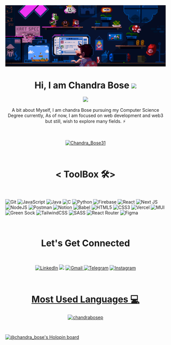 <img src="https://github.com/chandrabosep/chandrabosep/blob/main/header.gif?raw=true">
<h1 align="center">Hi, I am Chandra Bose <img src="https://media.giphy.com/media/hvRJCLFzcasrR4ia7z/giphy.gif" width="28"></h1>
<p align="center">
    <img src="https://readme-typing-svg.herokuapp.com?color=E22FE4&width=380&height=45&lines=Always+Learning+New+Things;WEB3+Enthusias;Open-Source+Enthusiast;Always+Learning+New+Things;WEB3+Enthusiast;Nice+To+Meet+You+...&center=true">
</p>

<p align="center"> A bit about Myself, I am chandra Bose pursuing my Computer Science Degree currently, As of now, I am focused on web development and web3 but still, wish to explore many fields. ⚡</p>
<br>
<p align="center"> <a href="https://twitter.com/Chandra_Bose31" target="blank"><img src="https://img.shields.io/twitter/follow/Chandra_Bose31?logo=twitter&style=for-the-badge" alt="Chandra_Bose31" /></a> </p>
<br>

<h1 align="center">< ToolBox 🛠></h1>
<p align="center"> 
 <br>

![Git](https://img.shields.io/badge/git-%23F05033.svg?style=for-the-badge&logo=git&logoColor=white)
    ![JavaScript](https://img.shields.io/badge/javascript-%23323330.svg?style=for-the-badge&logo=javascript&logoColor=%23F7DF1E)
    ![Java](https://img.shields.io/badge/java-%23ED8B00.svg?style=for-the-badge&logo=java&logoColor=white)
    ![C](https://img.shields.io/badge/c-%2300599C.svg?style=for-the-badge&logo=c&logoColor=white)
    ![Python](https://img.shields.io/badge/python-3670A0?style=for-the-badge&logo=python&logoColor=ffdd54)
    ![Firebase](https://img.shields.io/badge/firebase-%23039BE5.svg?style=for-the-badge&logo=firebase)
![React](https://img.shields.io/badge/react-%2320232a.svg?style=for-the-badge&logo=react&logoColor=%2361DAFB)
    ![Next JS](https://img.shields.io/badge/Next-black?style=for-the-badge&logo=next.js&logoColor=white)
    	![NodeJS](https://img.shields.io/badge/node.js-6DA55F?style=for-the-badge&logo=node.js&logoColor=white)
    ![Postman](https://img.shields.io/badge/Postman-FF6C37?style=for-the-badge&logo=postman&logoColor=white)
    ![Notion](https://img.shields.io/badge/Notion-%23000000.svg?style=for-the-badge&logo=notion&logoColor=white)
    ![Babel](https://img.shields.io/badge/Babel-F9DC3e?style=for-the-badge&logo=babel&logoColor=black)
    ![HTML5](https://img.shields.io/badge/html5-%23E34F26.svg?style=for-the-badge&logo=html5&logoColor=white)
    ![CSS3](https://img.shields.io/badge/css3-%231572B6.svg?style=for-the-badge&logo=css3&logoColor=white)
    ![Vercel](https://img.shields.io/badge/vercel-%23000000.svg?style=for-the-badge&logo=vercel&logoColor=white)
    ![MUI](https://img.shields.io/badge/MUI-%230081CB.svg?style=for-the-badge&logo=material-ui&logoColor=white) 
    ![Green Sock](https://img.shields.io/badge/green%20sock-88CE02?style=for-the-badge&logo=greensock&logoColor=white) 
    ![TailwindCSS](https://img.shields.io/badge/tailwindcss-%2338B2AC.svg?style=for-the-badge&logo=tailwind-css&logoColor=white) 
    ![SASS](https://img.shields.io/badge/SASS-hotpink.svg?style=for-the-badge&logo=SASS&logoColor=white) 
    ![React Router](https://img.shields.io/badge/React_Router-CA4245?style=for-the-badge&logo=react-router&logoColor=white) 
    ![Figma](https://img.shields.io/badge/figma-%23F24E1E.svg?style=for-the-badge&logo=figma&logoColor=white) 

    
    
   <br>
    
<h1 align="center">Let's Get Connected</h1>
<br>
<p align="center">
<a  href="https://www.linkedin.com/in/chandra-bose-p-52b463248/1" target="_blank"><img alt="LinkedIn" src="https://img.shields.io/badge/linkedin%20-%230077B5.svg?&style=for-the-badge&logo=linkedin&logoColor=white" /></a>
<a href="https://twitter.com/Chandra_Bose31" target="_blank"><img src="https://img.shields.io/badge/twitter-%2300acee.svg?&style=for-the-badge&logo=twitter&logoColor=white&alt=twitter" /></a>
<a href="mailto:chandrabosep3112@gmail.com"><img  alt="Gmail" src="https://img.shields.io/badge/Gmail-D14836?style=for-the-badge&logo=gmail&logoColor=white" />
<a  href="https://t.me/https://t.me/Chandra_bose31"><img alt=" Telegram" src="https://img.shields.io/badge/Telegram-2CA5E0?style=for-the-badge&logo=telegram&logoColor=white"></a>
<a  href="https://www.instagram.com/chandra_bose.p/"><img alt="Instagram" src="https://img.shields.io/badge/Instagram-E4405F?style=for-the-badge&logo=instagram&logoColor=white">
 </p>

<br>
 <h1  align="center">Most Used Languages 💻</h1> 




<p align="center"><img align="center" src="https://github-readme-stats.vercel.app/api/top-langs/?username=chandrabosep&layout=compact&theme=midnight-purple" alt="chandrabosep" /></p>


<br>

 
 
[![@chandra_bose's Holopin board](https://holopin.me/chandra_bose)](https://holopin.io/@chandra_bose)


